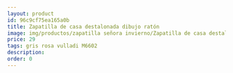 ```yaml
---
layout: product
id: 96c9cf75ea165a0b
title: Zapatilla de casa destalonada dibujo ratón
image: img/productos/zapatilla señora invierno/Zapatilla de casa destalonada dibujo ratón=29=gris rosa vulladi M6602.webp
price: 29
tags: gris rosa vulladi M6602
description: 
order: 0
---
```

